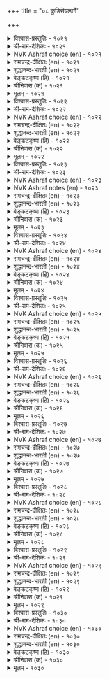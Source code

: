 +++
title = "०८ कुडिसॆयल्वगै"

+++

<details><summary>विश्वास-प्रस्तुतिः - १०२१</summary>

करुमम् सॆयऒरुवऩ् कैदूवेऩ् ऎऩ्ऩुम्  
पॆरुमैयिऩ् पीडुडैयदु इल्। १०२१  
</details>

<details><summary>श्री-राम-देशिकः - १०२१</summary>

अधिकारः १०३. कुलगौरवक्षणम्  
''कुलगौरवनिर्माणकृत्याद्भ्रष्टो न चास्म्यहम्'' ।  
इत्येवं कथनादन्यन्महत्त्वं नास्ति कस्यचित् ॥ १०२१॥
</details>

<details><summary>NVK Ashraf choice (en) - १०२१</summary>

१०२१  
There is nothing more glorious than to persist  
In the advance of the community.  
(P.S. Sundaram)  
</details>

<details><summary>रामचन्द्र-दीक्षितः (en) - १०२१</summary>

1021 karumam ceyaoruvaṉ kaitūvēṉ eṉṉum  
perumaiyiṉ pīṭuuṭaiyatu il.

1021\. Nothing is more exalted and manly than one’s ceaseless toil to uplift one’s own family.  
</details>

<details><summary>शुद्धानन्द-भारती (en) - १०२१</summary>

1\. கருமம் செயஒருவன் கைதூவேன் என்னும்  
பெருமையின் பீடுடையது இல்.  
No greatness is grander like  
Saying "I shall work without slack".        1021  
</details>

<details><summary>वेङ्कटकृष्ण (हि) - १०२१</summary>

1021
‘हाथ न खींचूँ कर्म से, जो कुल हित कर्तव्य ।  
इसके सम नहिं श्रेष्ठता, यों है जो मन्तव्य ॥
</details>

<details><summary>श्रीनिवास (क) - १०२१</summary>

1021. वंशपालनॆगागि कर्तव्यवन्नु माडुवुदक्कॆ नानु हिन्दॆगॆयुवुदिल्ल ऎन्दु ऒब्बनु प्रयत्न नडॆसुव
हिरिमॆगिन्त मेलादुदु बेरावुदू इल्ल.

</details>

<details><summary>मूलम् - १०२१</summary>

करुमम् सॆयऒरुवऩ् कैदूवेऩ् ऎऩ्ऩुम्  
पॆरुमैयिऩ् पीडुडैयदु इल्। १०२१  
</details>

<details><summary>विश्वास-प्रस्तुतिः - १०२२</summary>

आळ्विऩैयुम् आऩ्ऱ अऱिवुम् ऎऩइरण्डिऩ्  
नीळ्विऩैयाल् नीळुम् कुडि। १०२२  
</details>

<details><summary>श्री-राम-देशिकः - १०२२</summary>

पूर्णज्ञानप्रयत्नाभ्यां युक्तेनाकुण्ठितेन च ।  
कर्मणा कस्यचिद्वंशगौरवं बहु वर्धते ॥ १०२२॥
</details>

<details><summary>NVK Ashraf choice (en) - १०२२</summary>

१०२२  
Manly exertion and sound knowledge:  
A community progresses with these two. *  
(V.V.S. Aiyar), (N.V.K. Ashraf)  
</details>

<details><summary>रामचन्द्र-दीक्षितः (en) - १०२२</summary>

1022 āḷviṉaiyum āṉṟa aṟivum eṉa_iraṇṭiṉ  
nīḷviṉaiyāl nīḷum kuṭi.

1022\. Manly effort and ripe wisdom exalt one’s family.  
</details>

<details><summary>शुद्धानन्द-भारती (en) - १०२२</summary>

2\. ஆள்வினையும் ஆன்ற அறிவும் எனஇரண்டின்  
நீள்வினையால் நீளும் குடி.  
These two exalt a noble home  
Ardent effort and ripe wisdom.        1022  
</details>

<details><summary>वेङ्कटकृष्ण (हि) - १०२२</summary>

1022
सत् प्रयत्न गंभीर मति, ये दोनों ही अंश ।  
क्रियाशील जब हैं सतत, उन्नत होता वंश ॥
</details>

<details><summary>श्रीनिवास (क) - १०२२</summary>

1022. मनुष्य प्रयत्न, तुम्बिद अरिवु- ई ऎरडर निरन्तरॆ साधनॆयिन्द वंशद कीर्तियु मेलेरि बॆळगुत्तदॆ.

</details>

<details><summary>मूलम् - १०२२</summary>

आळ्विऩैयुम् आऩ्ऱ अऱिवुम् ऎऩइरण्डिऩ्  
नीळ्विऩैयाल् नीळुम् कुडि। १०२२  
</details>

<details><summary>विश्वास-प्रस्तुतिः - १०२३</summary>

कुडिसॆय्वल् ऎऩ्ऩुम् ऒरुवऱ्कुत् तॆय्वम्  
मडिदऱ्ऱुत् ताऩ्मुन् दुऱुम्। १०२३  
</details>

<details><summary>श्री-राम-देशिकः - १०२३</summary>

वंशौन्नत्यकरे कार्ये सदा प्रयततां नृणाम् ।  
बद्ध्वा वस्त्रं दृढं कटतां साह्यं कुर्याद्विधिः स्वयम् ॥ १०२३॥
</details>

<details><summary>NVK Ashraf choice (en) - १०२३</summary>

१०२३  
The Lord himself will wrap his robes  
And lead the one bent on social service. *  
(Satguru Subramuniyaswami), (P.S. Sundaram)  
</details>

<details><summary>NVK Ashraf notes (en) - १०२३</summary>

१०२३. The phrase “मडि तऱ्ऱु” means “tightening one’s loin clothes”. Does this in any way refer to the Jaina deities that are always depicted naked? 
</details>

<details><summary>रामचन्द्र-दीक्षितः (en) - १०२३</summary>

1023 kuṭiceyval eṉṉum oruvaṟkut teyvam  
maṭitaṟṟut tāṉmun tuṟum.

1023\. Even God girds up His loins in the service of one who strives for the glory of one’s family.  
</details>

<details><summary>शुद्धानन्द-भारती (en) - १०२३</summary>

3\. குடிசெய்வல் என்னும் ஒருவற்குத் தெய்வம்  
மடிதற்றுத் தான்முந் துறும்.  
When one resolves to raise his race  
Loin girt up God leads his ways.        1023  
</details>

<details><summary>वेङ्कटकृष्ण (हि) - १०२३</summary>

1023
‘कुल को अन्नत में करूँ’, कहता है दृढ बात ।  
तो आगे बढ़ कमर कस, दैव बँटावे हाथ ॥
</details>

<details><summary>श्रीनिवास (क) - १०२३</summary>

1023. नन्न वंशद कीर्तियन्नु बॆळगुत्तेनॆन्दु पणतॊट्ट ऒब्बनिगॆ देवतॆयु समस्त वस्त्रालङ्कृतवागि ताने
मुन्दॆ बन्दु सहायमडुत्तवॆ.

</details>

<details><summary>मूलम् - १०२३</summary>

कुडिसॆय्वल् ऎऩ्ऩुम् ऒरुवऱ्कुत् तॆय्वम्  
मडिदऱ्ऱुत् ताऩ्मुन् दुऱुम्। १०२३  
</details>

<details><summary>विश्वास-प्रस्तुतिः - १०२४</summary>

सूऴामल् ताऩे मुडिवॆय्दुम् तम्गुडियैत्  
ताऴादु उञऱ्ऱु पवर्क्कु। १०२४  
</details>

<details><summary>श्री-राम-देशिकः - १०२४</summary>

स्वकुलौन्नत्यसिद्धयर्थं त्वरया यततां नृणाम् ।  
विमर्शमन्तरा कार्यं निर्विघ्नं सेत्स्यति क्षणे ॥ १०२४॥
</details>

<details><summary>NVK Ashraf choice (en) - १०२४</summary>

१०२४  
Success will come by itself to the one  
Who tirelessly strives for his society.  
(N.V.K. Ashraf)  
</details>

<details><summary>रामचन्द्र-दीक्षितः (en) - १०२४</summary>

1024 cūḻāmal tāṉē muṭiveytum taṅkuṭiyait  
tāḻātu uñaṟṟu pavarkku.

1024\. Success comes unbidden to one who exalts one’s family with unremitting toil.  
</details>

<details><summary>शुद्धानन्द-भारती (en) - १०२४</summary>

4\. சூழாமல் தானே முடிவெய்தும் தம்குடியைத்  
தாழாது உஞற்று பவர்க்கு.  
Who raise their races with ceaseless pain  
No need for plan; their ends will gain.        1024  
</details>

<details><summary>वेङ्कटकृष्ण (हि) - १०२४</summary>

1024
कुल हित जो अविलम्ब ही, हैं प्रयत्न में चूर ।  
अनजाने ही यत्न वह, बने सफलता पूर ॥
</details>

<details><summary>श्रीनिवास (क) - १०२४</summary>

1024. तम्म वंशवन्नु बॆळगुव कार्यदल्लि निधानिसदॆ, कूडले प्रयत्न नडॆसुववरिगॆ अवरु आलोचिसुवुदक्कॆ
मुञ्चॆये तानागिये सिद्धियागुत्तदॆ.

</details>

<details><summary>मूलम् - १०२४</summary>

सूऴामल् ताऩे मुडिवॆय्दुम् तम्गुडियैत्  
ताऴादु उञऱ्ऱु पवर्क्कु। १०२४  
</details>

<details><summary>विश्वास-प्रस्तुतिः - १०२५</summary>

कुऱ्ऱम् इलऩाय्क् कुडिसॆय्दु वाऴ्वाऩैच्  
चुऱ्ऱमाच् चुऱ्ऱुम् उलगु। १०२५  
</details>

<details><summary>श्री-राम-देशिकः - १०२५</summary>

वंशप्रभावं संरक्ष्य जीवता शास्त्रवर्त्मनि ।  
तेन बान्धव्यमिच्छंस्तु लोकस्तमनुवर्तते ॥ १०२५॥
</details>

<details><summary>NVK Ashraf choice (en) - १०२५</summary>

१०२५  
The world will flock round the one  
Leading a blameless life doing social service. *  
(P.S. Sundaram)  
</details>

<details><summary>रामचन्द्र-दीक्षितः (en) - १०२५</summary>

1025 kuṟṟam ilaṉāyk kuṭiceytu vāḻvāṉaic  
cuṟṟamāc cuṟṟum ulaku.

1025\. The world becomes kin to one who leads an unblemished householder’s life.  
</details>

<details><summary>शुद्धानन्द-भारती (en) - १०२५</summary>

5\. குற்றம் இலனாய்க் குடிசெய்து வாழ்வானைச்  
சுற்றமாச் சுற்றும் உலகு.  
Who keeps his house without a blame  
People around, his kinship claim.        1025  
</details>

<details><summary>वेङ्कटकृष्ण (हि) - १०२५</summary>

1025
कुल अन्नति हित दोष बिन, जिसका है आचार ।  
बन्धु बनाने को उसे, घेर रहा संसार ॥
</details>

<details><summary>श्रीनिवास (क) - १०२५</summary>

1025. कॆडुकु माडदवनागि, वंशद कीर्तिगॆ तक्क कार्यगळन्नु माडि बाळुगैयुववनन्नु लोकद जनरु
बन्धुविनन्तॆ प्रीतिसि हत्तिरक्कॆ बरुत्तारॆ.

</details>

<details><summary>मूलम् - १०२५</summary>

कुऱ्ऱम् इलऩाय्क् कुडिसॆय्दु वाऴ्वाऩैच्  
चुऱ्ऱमाच् चुऱ्ऱुम् उलगु। १०२५  
</details>

<details><summary>विश्वास-प्रस्तुतिः - १०२६</summary>

नल्लाण्मै ऎऩ्पदु ऒरुवऱ्कुत् ताऩ्पिऱन्द  
इल्लाण्मै आक्किक् कॊळल्। १०२६  
</details>

<details><summary>श्री-राम-देशिकः - १०२६</summary>

स्वोत्पन्नकुलनिर्वाहशक्तिं सम्पाद्य जीवनम् ।  
तात्त्विकं पौरुषं ताद्धि पुरुषाणां प्रशस्यते ॥ १०२६॥
</details>

<details><summary>NVK Ashraf choice (en) - १०२६</summary>

१०२६  
True valour lies in raising the community  
One is born into. *  
(C. Rajagopalachari), (V.V.S. Aiyar)  
</details>

<details><summary>रामचन्द्र-दीक्षितः (en) - १०२६</summary>

1026 nallāṇmai eṉpatu oruvaṟkut tāṉpiṟanta  
illāṇmai ākkik koḷal.

1026\. What is true manliness except perfect ordering of the house for its own glory?  
</details>

<details><summary>शुद्धानन्द-भारती (en) - १०२६</summary>

6\. நல்லாண்மை என்பது ஒருவற்குத் தான்பிறந்த  
இல்லாண்மை ஆக்கிக் கொளல்.  
Who raise their race which gave them birth  
Are deemed as men of manly worth.        1026  
</details>

<details><summary>वेङ्कटकृष्ण (हि) - १०२६</summary>

1026
स्वयं जनित निज वंश का, परिपालन का मान ।  
अपनाना है मनुज को, उत्तम पौरुष जान ॥
</details>

<details><summary>श्रीनिवास (क) - १०२६</summary>

1026. ऒब्बनिगॆ ऒळ्ळॆय पौरुषतनवॆन्दरॆ, तानु हुट्टिद वंशवन्नु आळुव सामर्थ्यवन्नु तन्नदागि मादिकॊळ्ळुवुदु.

</details>

<details><summary>मूलम् - १०२६</summary>

नल्लाण्मै ऎऩ्पदु ऒरुवऱ्कुत् ताऩ्पिऱन्द  
इल्लाण्मै आक्किक् कॊळल्। १०२६  
</details>

<details><summary>विश्वास-प्रस्तुतिः - १०२७</summary>

अमरगत्तु वऩ्कण्णर् पोलत् तमरगत्तुम्  
आऱ्ऱुवार् मेऱ्ऱे पॊऱै। १०२७  
</details>

<details><summary>श्री-राम-देशिकः - १०२७</summary>

धीरो वहेद्युद्धभारं यथा बहुषु सत्स्वापि ।  
शक्तस्तथा वहेद्वंशभारमन्येषु सत्स्वापि ॥ १०२७॥
</details>

<details><summary>NVK Ashraf choice (en) - १०२७</summary>

१०२७  
As in the battlefield, the burden of social work  
Also falls on the capable. *  
(P.S. Sundaram)  
</details>

<details><summary>रामचन्द्र-दीक्षितः (en) - १०२७</summary>

1027 amarakattu vaṉkaṇṇar pōlat tamarakattu  
āṟṟuvār mēṟṟē poṟai.

1027\. The brunt of the battle falls on the victorious; the burden of the family on the competent few.  
</details>

<details><summary>शुद्धानन्द-भारती (en) - १०२७</summary>

7\. அமரகத்து வன்கண்ணார் போலத் தமரகத்தும்  
ஆற்றுவார் மேற்றே பொறை.  
Like dauntless heroes in battle field  
The home-burden rests on the bold.        1027  
</details>

<details><summary>वेङ्कटकृष्ण (हि) - १०२७</summary>

1027
महावीर रणक्षेत्र में, ज्यों हैं जिम्मेदार ।  
त्यों है सुयोग्य व्यक्ति पर, निज कुटुंब का भार ॥
</details>

<details><summary>श्रीनिवास (क) - १०२७</summary>

1027. रणरङ्गदल्लि रक्षणॆय भारवन्नु हॆदरदॆ हॊत्त वीररन्तॆ तम्म कुटुम्ब वर्गद हॊणॆयन्नु समर्थवागि
हॊरबल्ल शक्तिवन्तर मेलॆये वंशद भारविरुत्तदॆ.

</details>

<details><summary>मूलम् - १०२७</summary>

अमरगत्तु वऩ्कण्णर् पोलत् तमरगत्तुम्  
आऱ्ऱुवार् मेऱ्ऱे पॊऱै। १०२७  
</details>

<details><summary>विश्वास-प्रस्तुतिः - १०२८</summary>

कुडिसॆय्वार्क् किल्लै परुवम् मडिसॆय्दु  
माऩङ् गरुदक् कॆडुम्। १०२८  
</details>

<details><summary>श्री-राम-देशिकः - १०२८</summary>

कुलगौरवरक्षार्थं कालो नात्र प्रतीक्ष्यताम् ।  
आलस्यात् कालकाङ्क्षायां हीयते कुलगौरवम् ॥ १०२८॥
</details>

<details><summary>NVK Ashraf choice (en) - १०२८</summary>

१०२८  
There is no set time for social service.  
To put off is to ruin repute. *  
(P.S. Sundaram)  
</details>

<details><summary>रामचन्द्र-दीक्षितः (en) - १०२८</summary>

1028 kuṭiceyvārkku illai paruvam maṭiceytu  
māṉam karutak keṭum.

1028\. To pure householders there is no cessation of work. One’s false prestige leads to the ruin of one’s family.  
</details>

<details><summary>शुद्धानन्द-भारती (en) - १०२८</summary>

8\. குடிசெய்வார்க்கு இல்லை பருவம் மடிசெய்து  
மானம் கருதக் கெடும்.  
No season have they who raise their race  
Sloth and pride will honour efface.        1028  
</details>

<details><summary>वेङ्कटकृष्ण (हि) - १०२८</summary>

1028
कुल-पालक का है नहीं, कोई अवसर खास ।  
आलसवश मानी बने, तो होता है नाश ॥
</details>

<details><summary>श्रीनिवास (क) - १०२८</summary>

1028. वंशद कीर्तियन्नु बॆळसलिच्छिसुववरिगॆ तक्क कालवॆम्बुदु बेरॆ इल्ल; सोमारितनदिन्द तम्म हुसि
अभिमानवन्नु लॆक्किसुववरादरॆ वंशद हिरिमॆयु नाशवागुवुदु.

</details>

<details><summary>मूलम् - १०२८</summary>

कुडिसॆय्वार्क् किल्लै परुवम् मडिसॆय्दु  
माऩङ् गरुदक् कॆडुम्। १०२८  
</details>

<details><summary>विश्वास-प्रस्तुतिः - १०२९</summary>

इडुम्बैक्के कॊळ्गलम् कॊल्लो कुटुम्बत्तैक्  
कुऱ्ऱ मऱैप्पाऩ् उडम्बु। १०२९  
</details>

<details><summary>श्री-राम-देशिकः - १०२९</summary>

कुलसम्भावितानार्थवारणे यत्नशालिनः ।  
शरीरं कस्यचित्किन्नु दुःखमात्रैकभाजनम् ॥ १०२९॥
</details>

<details><summary>NVK Ashraf choice (en) - १०२९</summary>

१०२९  
Is the body that protects one’s family against hurdles  
A receptacle for hardships alone? *  
(V.V.S. Aiyar)  
</details>

<details><summary>रामचन्द्र-दीक्षितः (en) - १०२९</summary>

1029 iṭumpaikkē koḷkalam kollō kuṭumpattaik  
kuṟṟam maṟaippāṉ uṭampu.

1029\. Is he who protects his family from the ills of life a mere vessel of suffering?  
</details>

<details><summary>शुद्धानन्द-भारती (en) - १०२९</summary>

9\. இடும்பைக்கே கொள்கலங் கொல்லோ குடும்பத்தைக்  
குற்றம் மறைப்பான் உடம்பு.  
Is not his frame a vase for woes  
Who from mishaps shields his house?        1029  
</details>

<details><summary>वेङ्कटकृष्ण (हि) - १०२९</summary>

1029
जो होने देता नहीं, निज कुटुंब में दोष ।  
उसका बने शरीर क्या, दुख-दर्दों का कोष ॥
</details>

<details><summary>श्रीनिवास (क) - १०२९</summary>

1029. तन्न वंशद अपनिन्दॆगळन्नु निवारिसुववन शरीरवु दुःखगळन्नु तुम्बुवुदक्कागिते इरुव
पात्रयागिरुवुदो?

</details>

<details><summary>मूलम् - १०२९</summary>

इडुम्बैक्के कॊळ्गलम् कॊल्लो कुटुम्बत्तैक्  
कुऱ्ऱ मऱैप्पाऩ् उडम्बु। १०२९  
</details>

<details><summary>विश्वास-प्रस्तुतिः - १०३०</summary>

इडुक्कण्गाल् कॊऩ्ऱिड वीऴुम् अडुत्तूऩ्ऱुम्  
नल्लाळ् इलाद कुडि। १०३०  
</details>

<details><summary>श्री-राम-देशिकः - १०३०</summary>

???? ।  
यस्मिन कुले भाविदुःखकुठाराभिहतः पतेत् ॥ १०३०॥
</details>

<details><summary>NVK Ashraf choice (en) - १०३०</summary>

१०३०  
Society will crash axed by misfortune  
Without good men to support it.  
(P.S. Sundaram)  
</details>

<details><summary>रामचन्द्र-दीक्षितः (en) - १०३०</summary>

1030 iṭukkaṇkāl koṉṟiṭa vīḻum aṭuttūṉṟum  
nallāḷ ilāta kuṭi.

1030\. The axe of adversity falls on the family which has no noble son to shield it.  
</details>

<details><summary>शुद्धानन्द-भारती (en) - १०३०</summary>

10\. இடுக்கண்கால் கொன்றிட வீழும் அடுத்தூன்றும்  
நல்லாள் இலாத குடி.  
A house will fall by a mishap  
With no good man to prop it up.         1030  
</details>

<details><summary>वेङ्कटकृष्ण (हि) - १०३०</summary>

1030
योग्य व्यक्ति कुल में नहीं, जो थामेगा टेक ।  
जड़ में विपदा काटते, गिर जाये कुल नेक ॥
</details>

<details><summary>श्रीनिवास (क) - १०३०</summary>

1030. सङ्खट कालदल्लि ऒडनिद्दु आधारवागबल्ल ऒळ्ळॆय व्यक्तियु इल्लदिद्दरॆ, वंशवृक्षवु दुर्विधियॆम्ब कॊडलि
एटिनिन्द कॆळगुरुळुवुदु.
</details>

<details><summary>मूलम् - १०३०</summary>

इडुक्कण्गाल् कॊऩ्ऱिड वीऴुम् अडुत्तूऩ्ऱुम्  
नल्लाळ् इलाद कुडि। १०३०  
</details>

